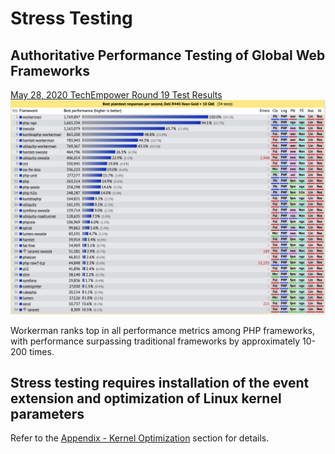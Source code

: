 # Stress Testing

## Authoritative Performance Testing of Global Web Frameworks
[May 28, 2020 TechEmpower Round 19 Test Results](https://www.techempower.com/benchmarks/#section=data-r19&hw=ph&test=plaintext&l=zik073-1r)
![](../images/screenshot_1591597887795.png)

Workerman ranks top in all performance metrics among PHP frameworks, with performance surpassing traditional frameworks by approximately 10-200 times.

## Stress testing requires installation of the event extension and optimization of Linux kernel parameters
Refer to the [Appendix - Kernel Optimization](kernel-optimization.md) section for details.
